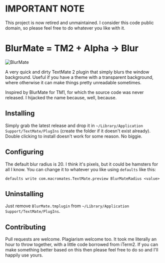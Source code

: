 # IMPORTANT NOTE

This project is now retired and unmaintained. I consider this code public domain, so please feel free to do whatever you like with it.

# BlurMate = TM2 + Alpha &rarr; Blur

![BlurMate](https://f.cloud.github.com/assets/4581/2430127/de1b7166-acba-11e3-9530-ea3527ad07ac.png)

A very quick and dirty TextMate 2 plugin that simply blurs the window background.  Useful if you have a theme with a transparent background, where otherwise it can make things pretty unreadable sometimes.

Inspired by BlurMate for TM1, for which the source code was never released.  I hijacked the name because, well, because.

## Installing

Simply grab the latest release and drop it in `~/Library/Application Support/TextMate/PlugIns` (create the folder if it doesn't exist already).  Double clicking to install doesn't work for some reason.  No biggie.

## Configuring

The default blur radius is 20.  I think it's pixels, but it could be hamsters for all I know.  You can change it to whatever you like using `defaults` like this:

`defaults write com.macromates.TextMate.preview BlurMateRadius <value>`

## Uninstalling

Just remove `BlurMate.tmplugin` from `~/Library/Application Support/TextMate/PlugIns`.

## Contributing

Pull requests are welcome.  Plagiarism welcome too.  It took me literally an hour to throw together, with a little code borrowed from iTerm2.  If you can make something better based on this then please feel free to do so and I'll happily use yours.
